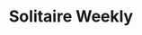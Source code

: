 ---
ee_id_thing: '4167'
site: '1'
type: '2'
inv_num: 2012-068
add_credit:
url: 2012-068-solitaire-weekly
title: Solitaire Weekly
year: '2013'
display_year: '2012'
medium: 'Webisode series, Tumblr, Youtube, Facebook, & Twitter accounts. '
dims:
pitch: "​Webisode series (featuring screen cast computer solitaire), and associated
  social media accounts :/"
ps: "​This series ran every week for a year. During that time I didn’t bother to tell
  anyone about it (oops). While this series was running only a handful of people saw
  it, mostly bots. Definitely one of the projects I am most proud of."
live_url: http://www.solitaire-weekly.com
youtube:
related_code:
imgs: solitaire-weekly-2012-068-full-database-ih.jpg
subheading:
download:
commission:
related: |-
  [4115] [2013-169-freshbuzz] 2013-169 Freshbuzz
  [4130] [2014-032-so-shines-a-good-deed-in-a-weary-world] 2014-032 So shines a good deed in a weary world
  [4131] [2014-31-max-perks] 2014--31 Max Perks
  [4132] [2014-030-ideas-in-action] 2014-030 Ideas In Action
layout: things-i-made
---